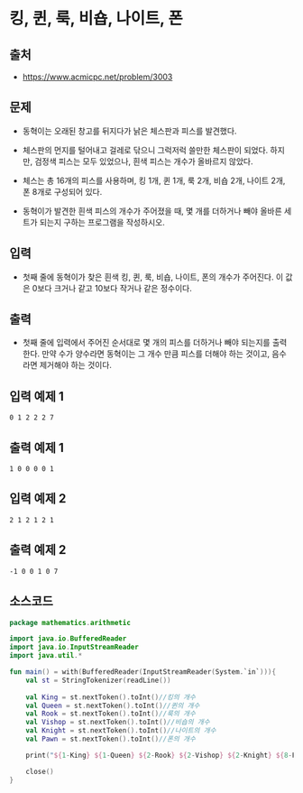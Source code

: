 # 킹, 퀸, 룩, 비숍, 나이트, 폰

## 출처

* https://www.acmicpc.net/problem/3003

## 문제

* 동혁이는 오래된 창고를 뒤지다가 낡은 체스판과 피스를 발견했다.

* 체스판의 먼지를 털어내고 걸레로 닦으니 그럭저럭 쓸만한 체스판이 되었다. 하지만, 검정색 피스는 모두 있었으나, 흰색 피스는 개수가 올바르지 않았다.

* 체스는 총 16개의 피스를 사용하며, 킹 1개, 퀸 1개, 룩 2개, 비숍 2개, 나이트 2개, 폰 8개로 구성되어 있다.

* 동혁이가 발견한 흰색 피스의 개수가 주어졌을 때, 몇 개를 더하거나 빼야 올바른 세트가 되는지 구하는 프로그램을 작성하시오.

## 입력

* 첫째 줄에 동혁이가 찾은 흰색 킹, 퀸, 룩, 비숍, 나이트, 폰의 개수가 주어진다. 이 값은 0보다 크거나 같고 10보다 작거나 같은 정수이다.

## 출력

* 첫째 줄에 입력에서 주어진 순서대로 몇 개의 피스를 더하거나 빼야 되는지를 출력한다. 만약 수가 양수라면 동혁이는 그 개수 만큼 피스를 더해야 하는 것이고, 음수라면 제거해야 하는 것이다.

## 입력 예제 1

```
0 1 2 2 2 7
```

## 출력 예제 1

```
1 0 0 0 0 1
```

## 입력 예제 2

```
2 1 2 1 2 1
```

## 출력 예제 2

```
-1 0 0 1 0 7
```

## 소스코드

```kotlin
package mathematics.arithmetic

import java.io.BufferedReader
import java.io.InputStreamReader
import java.util.*

fun main() = with(BufferedReader(InputStreamReader(System.`in`))){
    val st = StringTokenizer(readLine())
    
    val King = st.nextToken().toInt()//킹의 개수
    val Queen = st.nextToken().toInt()//퀸의 개수
    val Rook = st.nextToken().toInt()//룩의 개수
    val Vishop = st.nextToken().toInt()//비숍의 개수
    val Knight = st.nextToken().toInt()//나이트의 개수
    val Pawn = st.nextToken().toInt()//폰의 개수

    print("${1-King} ${1-Queen} ${2-Rook} ${2-Vishop} ${2-Knight} ${8-Pawn}")

    close()
}
```
